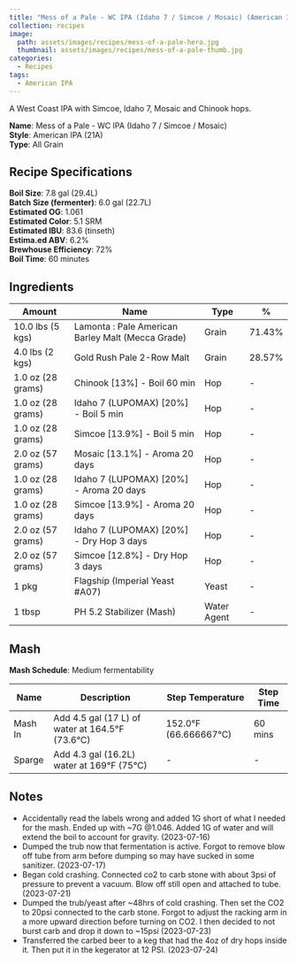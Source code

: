 ```yaml
---
title: "Mess of a Pale - WC IPA (Idaho 7 / Simcoe / Mosaic) (American IPA | 21A)"
collection: recipes
image:
  path: assets/images/recipes/mess-of-a-pale-hero.jpg
  thumbnail: assets/images/recipes/mess-of-a-pale-thumb.jpg
categories:
  - Recipes
tags:
  - American IPA
---
```


A West Coast IPA with Simcoe, Idaho 7, Mosaic and Chinook hops.

**Name**: Mess of a Pale - WC IPA (Idaho 7 / Simcoe / Mosaic)<br />
**Style**: American IPA (21A)<br />
**Type**: All Grain

## Recipe Specifications

**Boil Size**: 7.8 gal (29.4L)<br />
**Batch Size (fermenter)**: 6.0 gal (22.7L)<br />
**Estimated OG**: 1.061<br />
**Estimated Color**: 5.1 SRM<br />
**Estimated IBU**: 83.6 (tinseth)<br />
**Estima.ed ABV**: 6.2%<br />
**Brewhouse Efficiency**: 72%<br />
**Boil Time**: 60 minutes<br />

## Ingredients

| Amount            | Name                                              | Type        | %      |
| ----------------- | ------------------------------------------------- | ----------- | ------ |
| 10.0 lbs (5 kgs)  | Lamonta : Pale American Barley Malt (Mecca Grade) | Grain       | 71.43% |
| 4.0 lbs (2 kgs)   | Gold Rush Pale 2-Row Malt                         | Grain       | 28.57% |
| 1.0 oz (28 grams) | Chinook [13%] - Boil 60 min                       | Hop         | -      |
| 1.0 oz (28 grams) | Idaho 7 (LUPOMAX) [20%] - Boil 5 min              | Hop         | -      |
| 1.0 oz (28 grams) | Simcoe [13.9%] - Boil 5 min                       | Hop         | -      |
| 2.0 oz (57 grams) | Mosaic [13.1%] - Aroma 20 days                    | Hop         | -      |
| 1.0 oz (28 grams) | Idaho 7 (LUPOMAX) [20%] - Aroma 20 days           | Hop         | -      |
| 1.0 oz (28 grams) | Simcoe [13.9%] - Aroma 20 days                    | Hop         | -      |
| 2.0 oz (57 grams) | Idaho 7 (LUPOMAX) [20%] - Dry Hop 3 days          | Hop         | -      |
| 2.0 oz (57 grams) | Simcoe [12.8%] - Dry Hop 3 days                   | Hop         | -      |
| 1 pkg             | Flagship (Imperial Yeast #A07)                    | Yeast       | -      |
| 1 tbsp            | PH 5.2 Stabilizer (Mash)                          | Water Agent | -      |

## Mash

**Mash Schedule**: Medium fermentability

| Name    | Description                                             | Step Temperature              | Step Time |
| ------- | ------------------------------------------------------- | ----------------------------- | --------- |
| Mash In | Add 4.5 gal (17 L) of water at 164.5&deg;F (73.6&deg;C) | 152.0&deg;F (66.666667&deg;C) | 60 mins   |
| Sparge  | Add 4.3 gal (16.2L) water at 169&deg;F (75&deg;C)       | -                             | -         |

## Notes

- Accidentally read the labels wrong and added 1G short of what I needed for the mash. Ended up with ~7G @1.046. Added 1G of water and will extend the boil to account for gravity. (2023-07-16)
- Dumped the trub now that fermentation is active. Forgot to remove blow off tube from arm before dumping so may have sucked in some sanitizer. (2023-07-17)
- Began cold crashing. Connected co2 to carb stone with about 3psi of pressure to prevent a vacuum. Blow off still open and attached to tube. (2023-07-21)
- Dumped the trub/yeast after ~48hrs of cold crashing. Then set the CO2 to 20psi connected to the carb stone. Forgot to adjust the racking arm in a more upward direction before turning on CO2. I then decided to not burst carb and drop it down to ~15psi (2023-07-23)
- Transferred the carbed beer to a keg that had the 4oz of dry hops inside it. Then put it in the kegerator at 12 PSI. (2023-07-24)
